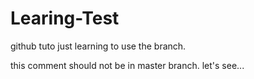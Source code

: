 # Learing-Test
github tuto
just learning to use the branch. 

this comment should not be in master branch. let's see...
